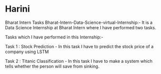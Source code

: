 # Harini
Bharat Intern Tasks
Bharat-Intern-Data-Science-virtual-Internship:- It is a Data Science Internship at Bharat Intern where I have performed two tasks.

Tasks which I have performed in this Internship:-

Task 1 : Stock Prediction - In this task I have to predict the stock price of a company using LSTM

Task 2 : Titanic Classification - In this task I have to make a system which tells whether the person will save from sinking.
